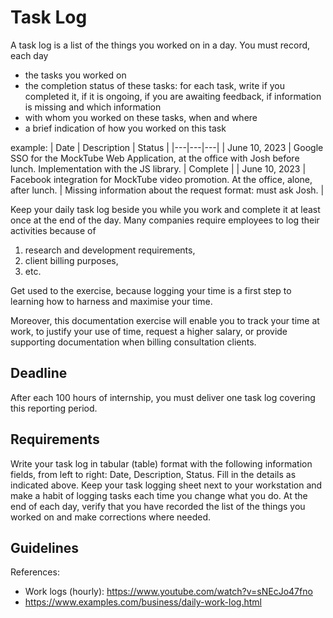 # Task Log

A task log is a list of the things you worked on in a day. You must record, each day
- the tasks you worked on
- the completion status of these tasks: for each task, write if you completed it, if it is ongoing, if you are awaiting feedback, if information is missing and which information
- with whom you worked on these tasks, when and where
- a brief indication of how you worked on this task

example:
| Date  | Description  | Status  |
|---|---|---|
| June 10, 2023 | Google SSO for the MockTube Web Application, at the office with Josh before lunch. Implementation with the JS library. | Complete  |
| June 10, 2023 | Facebook integration for MockTube video promotion. At the office, alone, after lunch.  | Missing information about the request format: must ask Josh. |

Keep your daily task log beside you while you work and complete it at least once at the end of the day. Many companies require employees to log their activities because of
1. research and development requirements,
2. client billing purposes,
3. etc.

Get used to the exercise, because logging your time is a first step to learning how to harness and maximise your time.

Moreover, this documentation exercise will enable you to track your time at work, to justify your use of time, request a higher salary, or provide supporting documentation when billing consultation clients.

## Deadline

After each 100 hours of internship, you must deliver one task log covering this reporting period.

## Requirements

Write your task log in tabular (table) format with the following information fields, from left to right: Date, Description, Status. Fill in the details as indicated above. Keep your task logging sheet next to your workstation and make a habit of logging tasks each time you change what you do. At the end of each day, verify that you have recorded the list of the things you worked on and make corrections where needed.

## Guidelines

References:
- Work logs (hourly): https://www.youtube.com/watch?v=sNEcJo47fno
- https://www.examples.com/business/daily-work-log.html


